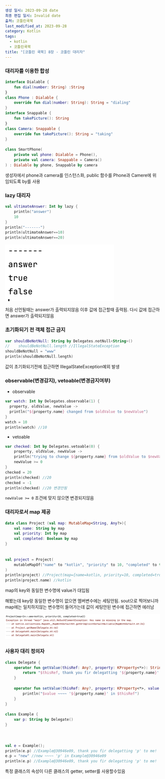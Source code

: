 ```yaml
---
생성 일시: 2023-09-28 date
최종 편집 일시: Invalid date
출처: 코틀린쿡북
last_modified_at: 2023-09-28
category: Kotlin
tags:
  - kotlin
  - 코틀린쿡북
title: "[코틀린 쿡북] 8장 - 코틀린 대리자"
---
```

### 대리자를 이용한 합성

```kotlin
interface Dialable {
    fun dial(number: String) :String
}
class Phone : Dialable {
    override fun dial(number: String): String = "dialing"
}
interface Snappable {
    fun takePicture(): String
}
class Camera: Snappable {
    override fun takePicture(): String = "taking"
}

class SmartPhone(
    private val phone: Dialable = Phone(),
    private val camera: Snappable = Camera()
) : Dialable by phone, Snappable by camera
```

생성자에서 phone과 camera를 인스턴스화, public 함수를 Phone과 Camere에 위임되도록 by를 사용
### lazy 대리자

```kotlin
val ultimateAnswer: Int by lazy {
    println("answer")
    10
}
println("-------")
println(ultimateAnswer==10)
println(ultimateAnswer==20)
```

![images](/assets/images/kotlin/IMG-20240910152054.png)

처음 선언될때는 answer가 출력되지않음
이후 값에 접근할때 출력됨. 다시 값에 접근하면 answer가 출력되지않음

### 초기화되기 전 객체 접근 금지

```kotlin
var shouldBeNotNull: String by Delegates.notNull<String>()
//    shouldBeNotNull.length //IllegalStateException
shouldBeNotNull = "www"
println(shouldBeNotNull.length)
```

값이 초기화되기전에 접근하면 IllegalStateException예외 발생

### observable(변경감지), vetoable(변경금지여부)

- observable

```kotlin
var watch: Int by Delegates.observable(1) {
  property, oldValue, newValue ->
  println("${property.name} changed from $oldValue to $newValue")
}
watch = 10
println(watch) //10
```

- vetoable

```kotlin
var checked: Int by Delegates.vetoable(0) {
    property, oldValue, newValue ->
    println("trying to change ${property.name} from $oldValue to $newValue")
    newValue >= 0
}
checked = 20
println(checked) //20
checked = -1
println(checked) //20 변경안됨
```

`newValue >= 0` 조건에 맞지 않으면 변경되지않음

### 대리자로서 map 제공

```kotlin
data class Project (val map: MutableMap<String, Any?>){
    val name: String by map
    val priority: Int by map
    val completed: Boolean by map
}


val project = Project(
    mutableMapOf("name" to "kotlin", "priority" to 10, "completed" to true)
)
println(project) //Project(map={name=kotlin, priority=10, completed=true})
println(project.name) //kotlin
```

map의 key와 동일한 변수명에 value가 대입됨

해봤는데 key랑 동일한 변수명이 없으면 멤버변수에는 세팅안됨. sout으로 찍어보니까 map에는 일치하지않는 변수명이 들어가는데 값이 세팅안된 변수에 접근하면 에러남

![images](/assets/images/kotlin/IMG-20240910152054-1.png)


### 사용자 대리 정의자

```kotlin
class Delegate {
    operator fun getValue(thisRef: Any?, property: KProperty<*>): String {
        return "$thisRef, thank you fir delegatting '${property.name}' to me!"
    }

    operator fun setValue(thisRef: Any?, property: KProperty<*>, value: String) {
        println("$value ~~~~ '${property.name}' in $thisRef")
    }
}

class Example {
    var p: String by Delegate()
}



val e = Example();
println(e.p) //Example@30946e09, thank you fir delegatting 'p' to me!
e.p = "new" //new ~~~~ 'p' in Example@30946e09
println(e.p) //Example@30946e09, thank you fir delegatting 'p' to me!
```

특정 클래스의 속성이 다른 클래스의 getter, setter를 사용할수있음